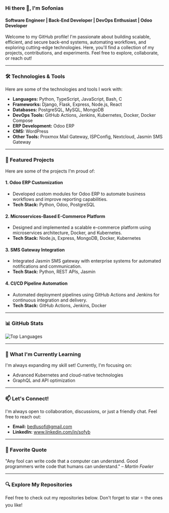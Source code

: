 ### Hi there 👋, I'm Sofonias  
#### Software Engineer | Back-End Developer | DevOps Enthusiast | Odoo Developer

Welcome to my GitHub profile! I'm passionate about building scalable, efficient, and secure back-end systems, automating workflows, and exploring cutting-edge technologies. Here, you'll find a collection of my projects, contributions, and experiments. Feel free to explore, collaborate, or reach out!  

---

### 🛠️ Technologies & Tools  
Here are some of the technologies and tools I work with:  

- **Languages:** Python, TypeScript, JavaScript, Bash, C  
- **Frameworks:** Django, Flask, Express, Node.js, React  
- **Databases:** PostgreSQL, MySQL, MongoDB  
- **DevOps Tools:** GitHub Actions, Jenkins, Kubernetes, Docker, Docker Compose  
- **ERP Development:** Odoo ERP  
- **CMS:** WordPress  
- **Other Tools:** Proxmox Mail Gateway, ISPConfig, Nextcloud, Jasmin SMS Gateway  

---

### 🚀 Featured Projects  
Here are some of the projects I'm proud of:  

#### 1. Odoo ERP Customization  
- Developed custom modules for Odoo ERP to automate business workflows and improve reporting capabilities.  
- **Tech Stack:** Python, Odoo, PostgreSQL  

#### 2. Microservices-Based E-Commerce Platform  
- Designed and implemented a scalable e-commerce platform using microservices architecture, Docker, and Kubernetes.  
- **Tech Stack:** Node.js, Express, MongoDB, Docker, Kubernetes  

#### 3. SMS Gateway Integration  
- Integrated Jasmin SMS gateway with enterprise systems for automated notifications and communication.  
- **Tech Stack:** Python, REST APIs, Jasmin  

#### 4. CI/CD Pipeline Automation  
- Automated deployment pipelines using GitHub Actions and Jenkins for continuous integration and delivery.  
- **Tech Stack:** GitHub Actions, Jenkins, Docker  

---

### 📊 GitHub Stats  
![Top Languages](https://github-readme-stats.vercel.app/api/top-langs/?username=sofibedlu&layout=compact&theme=radical)

---

### 🌱 What I'm Currently Learning  
I'm always expanding my skill set! Currently, I'm focusing on:  
- Advanced Kubernetes and cloud-native technologies   
- GraphQL and API optimization  

---

### 📫 Let's Connect!  
I'm always open to collaboration, discussions, or just a friendly chat. Feel free to reach out:  
- **Email:** bedlusofi@gmail.com  
- **LinkedIn:** www.linkedin.com/in/sofyb

---

### 📜 Favorite Quote  
"Any fool can write code that a computer can understand. Good programmers write code that humans can understand." – *Martin Fowler*  

---

### 🔍 Explore My Repositories  
Feel free to check out my repositories below. Don't forget to star ⭐ the ones you like!  


